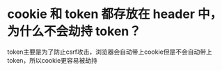 # cookie 和 token 都存放在 header 中，为什么不会劫持 token？

token主要是为了防止csrf攻击，浏览器会自动带上cookie但是不会自动带上token，所以cookie更容易被劫持
